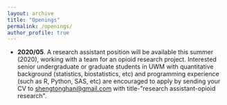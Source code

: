```yaml
---
layout: archive
title: "Openings"
permalink: /openings/
author_profile: true
---
```


* <b>2020/05</b>. A research assistant position will be available this summer (2020), working with a team for an opioid research project. Interested senior undergraduate or graduate students in UWM  with quantitative background (statistics, biostatistics, etc) and programming experience (such as R, Python, SAS, etc) are encouraged to apply by sending your CV to shengtonghan@gmail.com with title-"research assistant-opioid research".   

